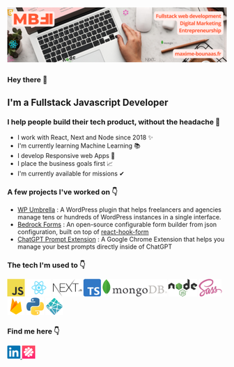# [![Maxime Bounaas Header](https://github.com/MaximeBF2000/MaximeBF2000/blob/master/github_header.png)](https://maxime-ferret.vercel.app/)

### Hey there 👋

## I'm a Fullstack Javascript Developer
### I help people build their tech product, without the headache 🚀

- I work with React, Next and Node since 2018 ✨
- I'm currently learning Machine Learning 📚
- I develop Responsive web Apps 📱
- I place the business goals first 📈  
- I'm currently available for missions ✔

### A few projects I've worked on 👇
- [WP Umbrella](https://wp-umbrella.com/fr/) : A WordPress plugin that helps freelancers and agencies manage tens or hundreds of WordPress instances in a single interface.
- [Bedrock Forms](https://bedrockstreaming.github.io/forms/) : An open-source configurable form builder from json configuration, built on top of [react-hook-form](https://react-hook-form.com/)
- [ChatGPT Prompt Extension](https://chrome.google.com/webstore/detail/chatgpt-prompts-extension/ckhihbceepaknkghjpmhnbbilhijcohb?hl=fr&authuser=0) : A Google Chrome Extension that helps you manage your best prompts directly inside of ChatGPT

### The tech I'm used to 👇
<a> <img height="40" src="https://github.com/MaximeBF2000/MaximeBF2000/blob/master/jsLogo.png" /> </a>
<a> <img height="40" src="https://github.com/MaximeBF2000/MaximeBF2000/blob/master/reactLogo.png" /> </a>
<a> <img height="40" src="https://github.com/MaximeBF2000/MaximeBF2000/blob/master/nextjsLogo.png" /> </a>
<a> <img height="40" src="https://github.com/MaximeBF2000/MaximeBF2000/blob/master/typescriptLogo.png" /> </a>
<a> <img height="40" src="https://github.com/MaximeBF2000/MaximeBF2000/blob/master/mongodbLogo.png" /> </a>
<a> <img height="40" src="https://github.com/MaximeBF2000/MaximeBF2000/blob/master/nodejsLogo.png" /> </a>
<a> <img height="40" src="https://github.com/MaximeBF2000/MaximeBF2000/blob/master/sassLogo.png" /> </a>
<a> <img height="40" src="https://github.com/MaximeBF2000/MaximeBF2000/blob/master/firebaseLogo.png" /> </a>
<a> <img height="40" src="https://github.com/MaximeBF2000/MaximeBF2000/blob/master/pythonLogo.png" /> </a>
<a> <img height="40" src="https://github.com/MaximeBF2000/MaximeBF2000/blob/master/netlifyLogo.png" /> </a>

### Find me here 👇
<a target="_blank" href="https://www.linkedin.com/in/maximebounaasferret/"> <img height="30" src="https://github.com/MaximeBF2000/MaximeBF2000/blob/master/social_linkedin.png" /> </a>
<a target="_blank" href="https://www.malt.fr/profile/maximebounaas"> <img height="30" src="https://github.com/MaximeBF2000/MaximeBF2000/blob/master/social_malt.png" /> </a>

